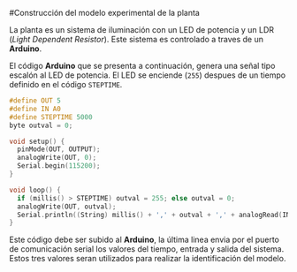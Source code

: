 #Construcción del modelo experimental de la planta

La planta es un sistema de iluminación con un LED de potencia y un LDR (_Light Dependent Resistor_). Este sistema es controlado a traves de un **Arduino**.

El código **Arduino** que se presenta a continuación, genera una señal tipo escalón al LED de potencia. El LED se enciende (`255`) despues de un tiempo definido en el código `STEPTIME`. 


```c
#define OUT 5
#define IN A0
#define STEPTIME 5000
byte outval = 0;

void setup() {
  pinMode(OUT, OUTPUT);
  analogWrite(OUT, 0);
  Serial.begin(115200);
}

void loop() {
  if (millis() > STEPTIME) outval = 255; else outval = 0;
  analogWrite(OUT, outval);
  Serial.println((String) millis() + ',' + outval + ',' + analogRead(IN));
}
```

Este código debe ser subido al **Arduino**, la última linea envia por el puerto de comunicación serial los valores del tiempo, entrada y salida del sistema. Estos tres valores seran utilizados para realizar la identificación del modelo.

